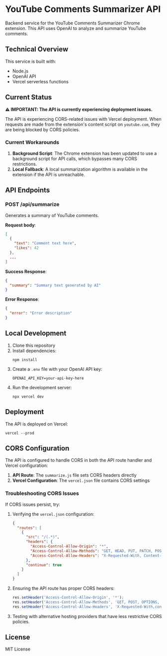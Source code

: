 # YouTube Comments Summarizer API

Backend service for the YouTube Comments Summarizer Chrome extension. This API uses OpenAI to analyze and summarize YouTube comments.

## Technical Overview

This service is built with:
- Node.js
- OpenAI API
- Vercel serverless functions

## Current Status

**⚠️ IMPORTANT: The API is currently experiencing deployment issues.**

The API is experiencing CORS-related issues with Vercel deployment. When requests are made from the extension's content script on `youtube.com`, they are being blocked by CORS policies. 

### Current Workarounds

1. **Background Script**: The Chrome extension has been updated to use a background script for API calls, which bypasses many CORS restrictions.
2. **Local Fallback**: A local summarization algorithm is available in the extension if the API is unreachable.

## API Endpoints

### POST /api/summarize

Generates a summary of YouTube comments.

**Request body**:
```json
[
  {
    "text": "Comment text here",
    "likes": 42
  },
  ...
]
```

**Success Response**:
```json
{
  "summary": "Summary text generated by AI"
}
```

**Error Response**:
```json
{
  "error": "Error description"
}
```

## Local Development

1. Clone this repository
2. Install dependencies:
   ```
   npm install
   ```
3. Create a `.env` file with your OpenAI API key:
   ```
   OPENAI_API_KEY=your-api-key-here
   ```
4. Run the development server:
   ```
   npx vercel dev
   ```

## Deployment

The API is deployed on Vercel:

```
vercel --prod
```

## CORS Configuration

The API is configured to handle CORS in both the API route handler and Vercel configuration:

1. **API Route**: The `summarize.js` file sets CORS headers directly
2. **Vercel Configuration**: The `vercel.json` file contains CORS settings

### Troubleshooting CORS Issues

If CORS issues persist, try:

1. Verifying the `vercel.json` configuration:
   ```json
   {
     "routes": [
       {
         "src": "/(.*)",
         "headers": {
           "Access-Control-Allow-Origin": "*",
           "Access-Control-Allow-Methods": "GET, HEAD, PUT, PATCH, POST, DELETE, OPTIONS",
           "Access-Control-Allow-Headers": "X-Requested-With, Content-Type, Authorization"
         },
         "continue": true
       }
     ]
   }
   ```

2. Ensuring the API route has proper CORS headers:
   ```javascript
   res.setHeader('Access-Control-Allow-Origin', '*');
   res.setHeader('Access-Control-Allow-Methods', 'GET, POST, OPTIONS, PUT, PATCH, DELETE');
   res.setHeader('Access-Control-Allow-Headers', 'X-Requested-With,content-type,authorization');
   ```

3. Testing with alternative hosting providers that have less restrictive CORS policies.

## License

MIT License 